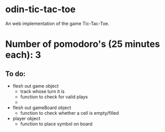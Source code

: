 # odin-tic-tac-toe
An web implementation of the game Tic-Tac-Toe.

# Number of pomodoro's (25 minutes each): 3

## To do:
- flesh out game object
  - track whose turn it is
  - function to check for valid plays
  - 
- flesh out gameBoard object
  - function to check whether a cell is empty/filled
- player object
  - function to place symbol on board